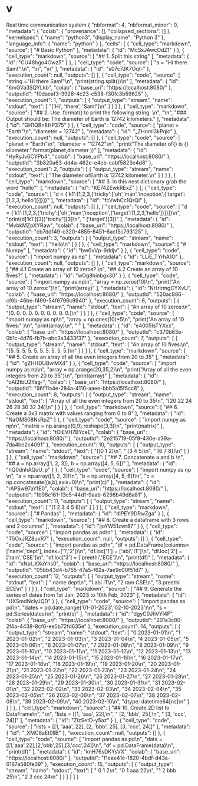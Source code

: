 # v
Real time communication  system
{
  "nbformat": 4,
  "nbformat_minor": 0,
  "metadata": {
    "colab": {
      "provenance": [],
      "collapsed_sections": []
    },
    "kernelspec": {
      "name": "python3",
      "display_name": "Python 3"
    },
    "language_info": {
      "name": "python"
    }
  },
  "cells": [
    {
      "cell_type": "markdown",
      "source": [
        "# Basic Python"
      ],
      "metadata": {
        "id": "McSxJAwcOdZ1"
      }
    },
    {
      "cell_type": "markdown",
      "source": [
        "## 1. Split this string"
      ],
      "metadata": {
        "id": "CU48hgo4Owz5"
      }
    },
    {
      "cell_type": "code",
      "source": [
        "s = \"Hi there Sam!\".\n",
        "\n",
        "\n"
      ],
      "metadata": {
        "id": "s07c7JK7Oqt-"
      },
      "execution_count": null,
      "outputs": []
    },
    {
      "cell_type": "code",
      "source": [
        "string =\"Hi there Sam!\"\n",
        "print(string.split())\n"
      ],
      "metadata": {
        "id": "6mGVa3SQYLkb",
        "colab": {
          "base_uri": "https://localhost:8080/"
        },
        "outputId": "f0daeaf3-3926-4c23-c538-f30fc3b59625"
      },
      "execution_count": 1,
      "outputs": [
        {
          "output_type": "stream",
          "name": "stdout",
          "text": [
            "['Hi', 'there', 'Sam!']\n"
          ]
        }
      ]
    },
    {
      "cell_type": "markdown",
      "source": [
        "## 2. Use .format() to print the following string. \n",
        "\n",
        "### Output should be: The diameter of Earth is 12742 kilometers."
      ],
      "metadata": {
        "id": "GH1QBn8HP375"
      }
    },
    {
      "cell_type": "code",
      "source": [
        "planet = \"Earth\"\n",
        "diameter = 12742"
      ],
      "metadata": {
        "id": "_ZHoml3kPqic"
      },
      "execution_count": null,
      "outputs": []
    },
    {
      "cell_type": "code",
      "source": [
        "planet = \"Earth\"\n",
        "diameter = \"12742\"\n",
        "print(\"The diameter of{} is {} kilometer.\".format(planet,diameter ))"
      ],
      "metadata": {
        "id": "HyRyJv6CYPb4",
        "colab": {
          "base_uri": "https://localhost:8080/"
        },
        "outputId": "3b820a63-dd4a-462e-e4eb-cabf5823e4d8"
      },
      "execution_count": 2,
      "outputs": [
        {
          "output_type": "stream",
          "name": "stdout",
          "text": [
            "The diameter ofEarth is 12742 kilometer.\n"
          ]
        }
      ]
    },
    {
      "cell_type": "markdown",
      "source": [
        "## 3. In this nest dictionary grab the word \"hello\""
      ],
      "metadata": {
        "id": "KE74ZEwkRExZ"
      }
    },
    {
      "cell_type": "code",
      "source": [
        "d = {'k1':[1,2,3,{'tricky':['oh','man','inception',{'target':[1,2,3,'hello']}]}]}"
      ],
      "metadata": {
        "id": "fcVwbCc1QrQI"
      },
      "execution_count": null,
      "outputs": []
    },
    {
      "cell_type": "code",
      "source": [
        "d = {'k1':[1,2,3,{'trichy':['oh','man','inception',{'target':[1,2,3,'hello']}]}]}\n",
        "print(d['k1'][3][\"trichy\"][3]\n",
        "      ['target'][3])"
      ],
      "metadata": {
        "id": "MvbkMZpXYRaw",
        "colab": {
          "base_uri": "https://localhost:8080/"
        },
        "outputId": "cb7dd149-c320-4855-8451-6acf5c793125"
      },
      "execution_count": 3,
      "outputs": [
        {
          "output_type": "stream",
          "name": "stdout",
          "text": [
            "hello\n"
          ]
        }
      ]
    },
    {
      "cell_type": "markdown",
      "source": [
        "# Numpy"
      ],
      "metadata": {
        "id": "bw0vVp-9ddjv"
      }
    },
    {
      "cell_type": "code",
      "source": [
        "import numpy as np"
      ],
      "metadata": {
        "id": "LLiE_TYrhA1O"
      },
      "execution_count": null,
      "outputs": []
    },
    {
      "cell_type": "markdown",
      "source": [
        "## 4.1 Create an array of 10 zeros? \n",
        "## 4.2 Create an array of 10 fives?"
      ],
      "metadata": {
        "id": "wOg8hinbgx30"
      }
    },
    {
      "cell_type": "code",
      "source": [
        "import numpy as np\n",
        "array = np.zeros(10)\n",
        "print(\"An array of 10 zeros:\")\n",
        "print(array)"
      ],
      "metadata": {
        "id": "NHrirmgCYXvU",
        "colab": {
          "base_uri": "https://localhost:8080/"
        },
        "outputId": "520ac886-cf6b-46be-f499-54f6796c9940"
      },
      "execution_count": 6,
      "outputs": [
        {
          "output_type": "stream",
          "name": "stdout",
          "text": [
            "An array of 10 zeros:\n",
            "[0. 0. 0. 0. 0. 0. 0. 0. 0. 0.]\n"
          ]
        }
      ]
    },
    {
      "cell_type": "code",
      "source": [
        "import numpy as np\n",
        "array = np.ones(10)*5\n",
        "print(\"An array of 10 fives:\" )\n",
        "print(array)\n",
        "  "
      ],
      "metadata": {
        "id": "e4005lsTYXxx",
        "colab": {
          "base_uri": "https://localhost:8080/"
        },
        "outputId": "c370b63e-0b1c-4d76-fb7b-abc3a3433f37"
      },
      "execution_count": 7,
      "outputs": [
        {
          "output_type": "stream",
          "name": "stdout",
          "text": [
            "An array of 10 fives:\n",
            "[5. 5. 5. 5. 5. 5. 5. 5. 5. 5.]\n"
          ]
        }
      ]
    },
    {
      "cell_type": "markdown",
      "source": [
        "## 5. Create an array of all the even integers from 20 to 35"
      ],
      "metadata": {
        "id": "gZHHDUBvrMX4"
      }
    },
    {
      "cell_type": "code",
      "source": [
        "import numpy as np\n",
        "array = np.arange(20,35,2)\n",
        "print(\"Array of all the even integers from 20 to 35\")\n",
        "print(array)"
      ],
      "metadata": {
        "id": "oAI2tbU2Yag-",
        "colab": {
          "base_uri": "https://localhost:8080/"
        },
        "outputId": "96f11a4e-284a-4110-aaee-bbb5a15f5cc8"
      },
      "execution_count": 8,
      "outputs": [
        {
          "output_type": "stream",
          "name": "stdout",
          "text": [
            "Array of all the even integers from 20 to 35\n",
            "[20 22 24 26 28 30 32 34]\n"
          ]
        }
      ]
    },
    {
      "cell_type": "markdown",
      "source": [
        "## 6. Create a 3x3 matrix with values ranging from 0 to 8"
      ],
      "metadata": {
        "id": "NaOM308NsRpZ"
      }
    },
    {
      "cell_type": "code",
      "source": [
        "import numpy as np\n",
        "matrix = np.arange(0,9).reshape(3,3)\n",
        "print(matrix)"
      ],
      "metadata": {
        "id": "tOlEVH7BYceE",
        "colab": {
          "base_uri": "https://localhost:8080/"
        },
        "outputId": "2e215719-05f9-430e-a39a-7da4be2c4091"
      },
      "execution_count": 10,
      "outputs": [
        {
          "output_type": "stream",
          "name": "stdout",
          "text": [
            "[[0 1 2]\n",
            " [3 4 5]\n",
            " [6 7 8]]\n"
          ]
        }
      ]
    },
    {
      "cell_type": "markdown",
      "source": [
        "## 7. Concatenate a and b \n",
        "## a = np.array([1, 2, 3]), b = np.array([4, 5, 6])"
      ],
      "metadata": {
        "id": "hQ0dnhAQuU_p"
      }
    },
    {
      "cell_type": "code",
      "source": [
        "import numpy as np \n",
        "a = np.array([1, 2, 3])\n",
        "b = np.array([4, 5, 6])\n",
        "c = np.concatenate((a,b),axis=0)\n",
        "print(c)"
      ],
      "metadata": {
        "id": "rAPSw97aYfE0",
        "colab": {
          "base_uri": "https://localhost:8080/"
        },
        "outputId": "fb98c161-13c5-44d1-9aab-6298b49d8a81"
      },
      "execution_count": 11,
      "outputs": [
        {
          "output_type": "stream",
          "name": "stdout",
          "text": [
            "[1 2 3 4 5 6]\n"
          ]
        }
      ]
    },
    {
      "cell_type": "markdown",
      "source": [
        "# Pandas"
      ],
      "metadata": {
        "id": "dlPEY9DRwZga"
      }
    },
    {
      "cell_type": "markdown",
      "source": [
        "## 8. Create a dataframe with 3 rows and 2 columns"
      ],
      "metadata": {
        "id": "ijoYW51zwr87"
      }
    },
    {
      "cell_type": "code",
      "source": [
        "import pandas as pd\n"
      ],
      "metadata": {
        "id": "T5OxJRZ8uvR7"
      },
      "execution_count": null,
      "outputs": []
    },
    {
      "cell_type": "code",
      "source": [
        "import pandas as pd\n",
        "df = pd.DataFrame(columns=['name','dept'], index=['1','2'])\n",
        "df.loc['1'] = ['abi','IT']\n",
        "df.loc['2'] = ['ram','CSE']\n",
        "df.loc['3'] = ['preethi','ECE']\n",
        "print(df)"
      ],
      "metadata": {
        "id": "xNpI_XXoYhs0",
        "colab": {
          "base_uri": "https://localhost:8080/"
        },
        "outputId": "05bb43d4-b755-47a5-f62a-7ae9c00f51d7"
      },
      "execution_count": 12,
      "outputs": [
        {
          "output_type": "stream",
          "name": "stdout",
          "text": [
            "      name dept\n",
            "1      abi   IT\n",
            "2      ram  CSE\n",
            "3  preethi  ECE\n"
          ]
        }
      ]
    },
    {
      "cell_type": "markdown",
      "source": [
        "## 9. Generate the series of dates from 1st Jan, 2023 to 10th Feb, 2023"
      ],
      "metadata": {
        "id": "UXSmdNclyJQD"
      }
    },
    {
      "cell_type": "code",
      "source": [
        "import pandas as pd\n",
        "dates = pd.date_range('01-01-2023','02-10-2023')\n",
        "s = pd.Series(dates)\n",
        "print(s)"
      ],
      "metadata": {
        "id": "dgyC0JhVYl4F",
        "colab": {
          "base_uri": "https://localhost:8080/"
        },
        "outputId": "201a3c80-2f4a-4438-8cf6-ee5b72fd635e"
      },
      "execution_count": 14,
      "outputs": [
        {
          "output_type": "stream",
          "name": "stdout",
          "text": [
            "0    2023-01-01\n",
            "1    2023-01-02\n",
            "2    2023-01-03\n",
            "3    2023-01-04\n",
            "4    2023-01-05\n",
            "5    2023-01-06\n",
            "6    2023-01-07\n",
            "7    2023-01-08\n",
            "8    2023-01-09\n",
            "9    2023-01-10\n",
            "10   2023-01-11\n",
            "11   2023-01-12\n",
            "12   2023-01-13\n",
            "13   2023-01-14\n",
            "14   2023-01-15\n",
            "15   2023-01-16\n",
            "16   2023-01-17\n",
            "17   2023-01-18\n",
            "18   2023-01-19\n",
            "19   2023-01-20\n",
            "20   2023-01-21\n",
            "21   2023-01-22\n",
            "22   2023-01-23\n",
            "23   2023-01-24\n",
            "24   2023-01-25\n",
            "25   2023-01-26\n",
            "26   2023-01-27\n",
            "27   2023-01-28\n",
            "28   2023-01-29\n",
            "29   2023-01-30\n",
            "30   2023-01-31\n",
            "31   2023-02-01\n",
            "32   2023-02-02\n",
            "33   2023-02-03\n",
            "34   2023-02-04\n",
            "35   2023-02-05\n",
            "36   2023-02-06\n",
            "37   2023-02-07\n",
            "38   2023-02-08\n",
            "39   2023-02-09\n",
            "40   2023-02-10\n",
            "dtype: datetime64[ns]\n"
          ]
        }
      ]
    },
    {
      "cell_type": "markdown",
      "source": [
        "## 10. Create 2D list to DataFrame\n",
        "\n",
        "lists = [[1, 'aaa', 22],\n",
        "         [2, 'bbb', 25],\n",
        "         [3, 'ccc', 24]]"
      ],
      "metadata": {
        "id": "ZizSetD-y5az"
      }
    },
    {
      "cell_type": "code",
      "source": [
        "lists = [[1, 'aaa', 22], [2, 'bbb', 25], [3, 'ccc', 24]]"
      ],
      "metadata": {
        "id": "_XMC8aEt0llB"
      },
      "execution_count": null,
      "outputs": []
    },
    {
      "cell_type": "code",
      "source": [
        "import pandas as pd\n",
        "data = [[1,'aaa',22],[2,'bbb',25],[3,'ccc',24]]\n",
        "df = pd.DataFrame(data)\n",
        "print(df)"
      ],
      "metadata": {
        "id": "knH76sDKYsVX",
        "colab": {
          "base_uri": "https://localhost:8080/"
        },
        "outputId": "f1eae41e-1820-4bdf-d43a-6167a580fe39"
      },
      "execution_count": 15,
      "outputs": [
        {
          "output_type": "stream",
          "name": "stdout",
          "text": [
            "   0    1   2\n",
            "0  1  aaa  22\n",
            "1  2  bbb  25\n",
            "2  3  ccc  24\n"
          ]
        }
      ]
    }
  ]
}
